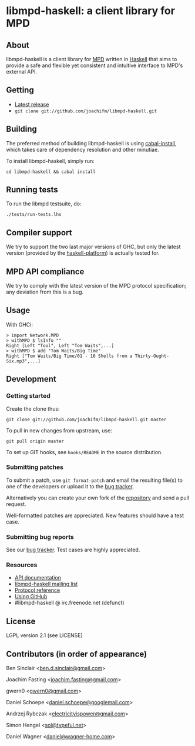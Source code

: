 # libmpd-haskell: a client library for MPD

## About
libmpd-haskell is a client library for [MPD] written in [Haskell] that
aims to provide a safe and flexible yet consistent and intuitive
interface to MPD's external API.

[MPD]: http://www.musicpd.org
[Haskell]: http://www.haskell.org

## Getting
* [Latest release]
* `git clone git://github.com/joachifm/libmpd-haskell.git`

[Latest release]: http://hackage.haskell.org/package/libmpd "libmpd-haskell on Hackage"

## Building
The preferred method of building libmpd-haskell is using [cabal-install], which
takes care of dependency resolution and other minutiae.

To install libmpd-haskell, simply run:

`cd libmpd-haskell && cabal install`

[cabal-install]: http://hackage.haskell.org/package/cabal-install

## Running tests
To run the libmpd testsuite, do:

`./tests/run-tests.lhs`

## Compiler support
We try to support the two last major versions of GHC, but only the latest
version (provided by the [haskell-platform]) is actually tested for.

[haskell-platform]: http://www.haskell.org/platform

## MPD API compliance
We try to comply with the latest version of the MPD protocol specification;
any deviation from this is a bug.

## Usage
With GHCi:

    > import Network.MPD
    > withMPD $ lsInfo ""
    Right [Left "Tool", Left "Tom Waits",...]
    > withMPD $ add "Tom Waits/Big Time"
    Right ["Tom Waits/Big Time/01 - 16 Shells from a Thirty-Ought-Six.mp3",...]

## Development

### Getting started
Create the clone thus:

`git clone git://github.com/joachifm/libmpd-haskell.git master`

To pull in new changes from upstream, use:

`git pull origin master`

To set up GIT hooks, see `hooks/README` in the source distribution.

### Submitting patches
To submit a patch, use `git format-patch` and email the resulting file(s) to
one of the developers or upload it to the [bug tracker].

Alternatively you can create your own fork of the [repository] and send a pull
request.

Well-formatted patches are appreciated. New features should have a test case.

### Submitting bug reports
See our [bug tracker]. Test cases are highly appreciated.

### Resources
* [API documentation]
* [libmpd-haskell mailing list]
* [Protocol reference]
* [Using GitHub]
* \#libmpd-haskell @ irc.freenode.net (defunct)

[libmpd-haskell mailing list]: http://groups.google.com/group/libmpd-haskell
[bug tracker]: http://github.com/joachifm/libmpd-haskell/issues
[GitHub]: http://www.github.com
[repository]: http://www.github.com/joachifm/libmpd-haskell
[API documentation]: http://hackage.haskell.org/packages/archive/libmpd/0.7.0/doc/html/Network-MPD.html
[Protocol reference]: http://www.musicpd.org/doc/protocol/
[Using GitHub]: http://help.github.com

## License
LGPL version 2.1 (see LICENSE)

## Contributors (in order of appearance)
Ben Sinclair \<ben.d.sinclair@gmail.com\>

Joachim Fasting \<joachim.fasting@gmail.com\>

gwern0 \<gwern0@gmail.com\>

Daniel Schoepe \<daniel.schoepe@googlemail.com\>

Andrzej Rybczak \<electricityispower@gmail.com\>

Simon Hengel \<sol@typeful.net\>

Daniel Wagner \<daniel@wagner-home.com\>
